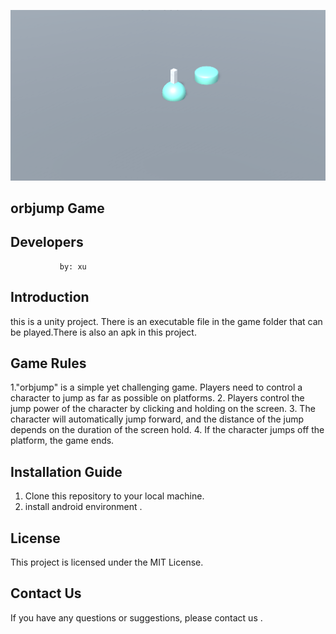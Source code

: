 ![Image text](picture/orbjump.png)
## orbjump Game

## Developers
               by: xu

## Introduction
this is a unity project. There is an executable file in the game folder that can be played.There is also an apk in this project.

## Game Rules
1."orbjump" is a simple yet challenging game. Players need to control a character to jump as far as possible on platforms.
2. Players control the jump power of the character by clicking and holding on the screen.
3. The character will automatically jump forward, and the distance of the jump depends on the duration of the screen hold.
4. If the character jumps off the platform, the game ends.

## Installation Guide
1. Clone this repository to your local machine.
2.  install android environment .


## License

This project is licensed under the MIT License.

## Contact Us

If you have any questions or suggestions, please contact us .

